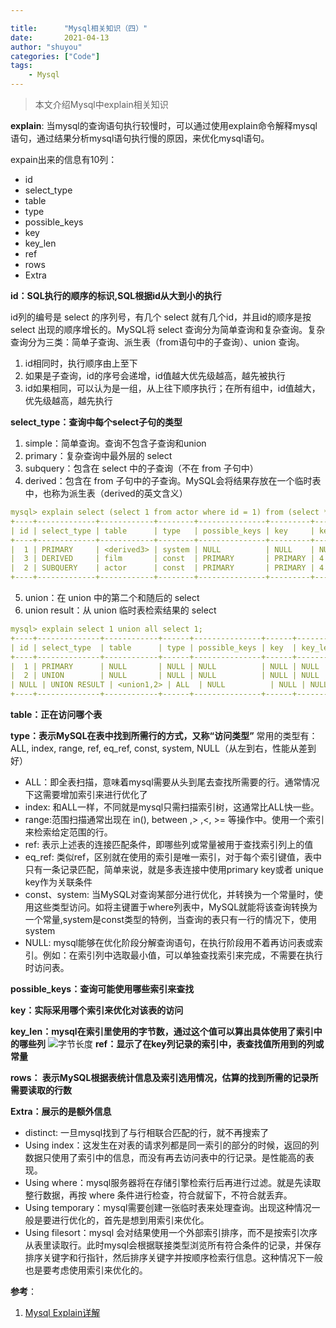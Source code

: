 ```yaml
---

title:      "Mysql相关知识（四）"
date:       2021-04-13
author: "shuyou"
categories: ["Code"]
tags:
    - Mysql
---
```

>本文介绍Mysql中explain相关知识

**explain**:
当mysql的查询语句执行较慢时，可以通过使用explain命令解释mysql语句，通过结果分析mysql语句执行慢的原因，来优化mysql语句。

expain出来的信息有10列：
 - id
 - select_type
 - table
 - type
 - possible_keys
 - key
 - key_len
 - ref
 - rows
 - Extra

**id：SQL执行的顺序的标识,SQL根据id从大到小的执行**

id列的编号是 select 的序列号，有几个 select 就有几个id，并且id的顺序是按 select 出现的顺序增长的。MySQL将 select 查询分为简单查询和复杂查询。复杂查询分为三类：简单子查询、派生表（from语句中的子查询）、union 查询。

 1. id相同时，执行顺序由上至下
 2. 如果是子查询，id的序号会递增，id值越大优先级越高，越先被执行
 3. id如果相同，可以认为是一组，从上往下顺序执行；在所有组中，id值越大，优先级越高，越先执行

**select_type：查询中每个select子句的类型**

 1. simple：简单查询。查询不包含子查询和union
 2. primary：复杂查询中最外层的 select
 3. subquery：包含在 select 中的子查询（不在 from 子句中）
 4. derived：包含在 from 子句中的子查询。MySQL会将结果存放在一个临时表中，也称为派生表（derived的英文含义）

```yaml
mysql> explain select (select 1 from actor where id = 1) from (select * from film where id = 1) der;
+----+-------------+------------+--------+---------------+---------+---------+-------+------+-------------+
| id | select_type | table      | type   | possible_keys | key     | key_len | ref   | rows | Extra       |
+----+-------------+------------+--------+---------------+---------+---------+-------+------+-------------+
|  1 | PRIMARY     | <derived3> | system | NULL          | NULL    | NULL    | NULL  |    1 | NULL        |
|  3 | DERIVED     | film       | const  | PRIMARY       | PRIMARY | 4       | const |    1 | NULL        |
|  2 | SUBQUERY    | actor      | const  | PRIMARY       | PRIMARY | 4       | const |    1 | Using index |
+----+-------------+------------+--------+---------------+---------+---------+-------+------+-------------+ 
```

5. union：在 union 中的第二个和随后的 select
6. union result：从 union 临时表检索结果的 select

```yaml
mysql> explain select 1 union all select 1;
+----+--------------+------------+------+---------------+------+---------+------+------+-----------------+
| id | select_type  | table      | type | possible_keys | key  | key_len | ref  | rows | Extra           |
+----+--------------+------------+------+---------------+------+---------+------+------+-----------------+
|  1 | PRIMARY      | NULL       | NULL | NULL          | NULL | NULL    | NULL | NULL | No tables used  |
|  2 | UNION        | NULL       | NULL | NULL          | NULL | NULL    | NULL | NULL | No tables used  |
| NULL | UNION RESULT | <union1,2> | ALL  | NULL          | NULL | NULL    | NULL | NULL | Using temporary |
+----+--------------+------------+------+---------------+------+---------+------+------+-----------------+
```
**table：正在访问哪个表**

**type：表示MySQL在表中找到所需行的方式，又称“访问类型”**
常用的类型有： ALL, index,  range, ref, eq_ref, const, system, NULL（从左到右，性能从差到好）

 - ALL：即全表扫描，意味着mysql需要从头到尾去查找所需要的行。通常情况下这需要增加索引来进行优化了
 - index: 和ALL一样，不同就是mysql只需扫描索引树，这通常比ALL快一些。
 - range:范围扫描通常出现在 in(), between ,> ,<, >= 等操作中。使用一个索引来检索给定范围的行。
 - ref: 表示上述表的连接匹配条件，即哪些列或常量被用于查找索引列上的值
 - eq_ref: 类似ref，区别就在使用的索引是唯一索引，对于每个索引键值，表中只有一条记录匹配，简单来说，就是多表连接中使用primary key或者 unique key作为关联条件
 - const、system: 当MySQL对查询某部分进行优化，并转换为一个常量时，使用这些类型访问。如将主键置于where列表中，MySQL就能将该查询转换为一个常量,system是const类型的特例，当查询的表只有一行的情况下，使用system
 - NULL: mysql能够在优化阶段分解查询语句，在执行阶段用不着再访问表或索引。例如：在索引列中选取最小值，可以单独查找索引来完成，不需要在执行时访问表。

**possible_keys：查询可能使用哪些索引来查找**

**key：实际采用哪个索引来优化对该表的访问**

**key_len：mysql在索引里使用的字节数，通过这个值可以算出具体使用了索引中的哪些列**
![字节长度](https://img-blog.csdnimg.cn/2021041322293393.png?x-oss-process=image,type_ZmFuZ3poZW5naGVpdGk,shadow_10,text_aHR0cHM6Ly9ibG9nLmNzZG4ubmV0L0NhcnJvdFpzeQ==,size_16,color_FFFFFF,t_70)
**ref：显示了在key列记录的索引中，表查找值所用到的列或常量**

**rows： 表示MySQL根据表统计信息及索引选用情况，估算的找到所需的记录所需要读取的行数**

**Extra：展示的是额外信息**

 - distinct: 一旦mysql找到了与行相联合匹配的行，就不再搜索了
 - Using index：这发生在对表的请求列都是同一索引的部分的时候，返回的列数据只使用了索引中的信息，而没有再去访问表中的行记录。是性能高的表现。
 - Using where：mysql服务器将在存储引擎检索行后再进行过滤。就是先读取整行数据，再按 where 条件进行检查，符合就留下，不符合就丢弃。
 - Using temporary：mysql需要创建一张临时表来处理查询。出现这种情况一般是要进行优化的，首先是想到用索引来优化。
 - Using filesort：mysql 会对结果使用一个外部索引排序，而不是按索引次序从表里读取行。此时mysql会根据联接类型浏览所有符合条件的记录，并保存排序关键字和行指针，然后排序关键字并按顺序检索行信息。这种情况下一般也是要考虑使用索引来优化的。

**参考**：

 1. [Mysql Explain详解](https://cloud.tencent.com/developer/article/1093229)
